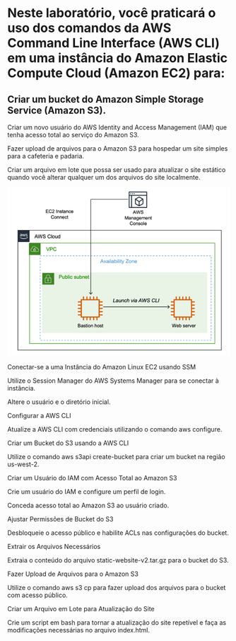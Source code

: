 
# Neste laboratório, você praticará o uso dos comandos da AWS Command Line Interface (AWS CLI) em uma instância do Amazon Elastic Compute Cloud (Amazon EC2) para:

## Criar um bucket do Amazon Simple Storage Service (Amazon S3).

Criar um novo usuário do AWS Identity and Access Management (IAM) que tenha acesso total ao serviço do Amazon S3.

Fazer upload de arquivos para o Amazon S3 para hospedar um site simples para a cafeteria e padaria.

Criar um arquivo em lote que possa ser usado para atualizar o site estático quando você alterar qualquer um dos arquivos do site localmente.

![alt text](image.png)

Conectar-se a uma Instância do Amazon Linux EC2 usando SSM

Utilize o Session Manager do AWS Systems Manager para se conectar à instância.

Altere o usuário e o diretório inicial.

Configurar a AWS CLI

Atualize a AWS CLI com credenciais utilizando o comando aws configure.

Criar um Bucket do S3 usando a AWS CLI

Utilize o comando aws s3api create-bucket para criar um bucket na região us-west-2.

Criar um Usuário do IAM com Acesso Total ao Amazon S3

Crie um usuário do IAM e configure um perfil de login.

Conceda acesso total ao Amazon S3 ao usuário criado.

Ajustar Permissões de Bucket do S3

Desbloqueie o acesso público e habilite ACLs nas configurações do bucket.

Extrair os Arquivos Necessários

Extraia o conteúdo do arquivo static-website-v2.tar.gz para o bucket do S3.

Fazer Upload de Arquivos para o Amazon S3

Utilize o comando aws s3 cp para fazer upload dos arquivos para o bucket com acesso público.

Criar um Arquivo em Lote para Atualização do Site

Crie um script em bash para tornar a atualização do site repetível e faça as modificações necessárias no arquivo index.html.
